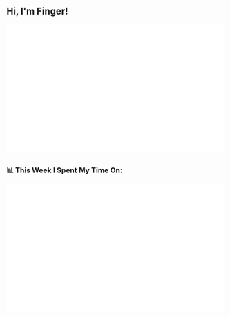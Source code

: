 <h2> Hi, I'm Finger!</h2>

<img align="right" src="https://raw.githubusercontent.com/spianmo/github-stats/master/generated/overview.svg#gh-light-mode-only">

<!-- <img align="right" height="160em" src="https://github-readme-stats-eight-theta.vercel.app/api/top-langs/?username=spianmo&layout=compact&langs_count=8&theme=algolia"/>	 -->
	
```go
package main

type Me struct {
	Name   string
	Job    string
	Code   string
	Skills string
}

func main() {
	me := &Me{
		Name:   "Finger",
		Job:    "Client-side Engineer",
		Code:   "Java, Kotlin, C#, Rust and C++ and Others",
		Skills: "Android, Security, Cross-platform client, NLP, CV, ASR ^o^",
	}
	_ = me
}
```


<h3>📊 This Week I Spent My Time On:</h3>
<img align='right' src="https://raw.githubusercontent.com/spianmo/github-stats/master/generated/languages.svg#gh-light-mode-only">

<!--START_SECTION:waka-->

```txt
Python                                   9 hrs 10 mins   █████████████████████▒░░░   85.32 %
Bash                                     29 mins         █░░░░░░░░░░░░░░░░░░░░░░░░   04.51 %
XML                                      18 mins         ▓░░░░░░░░░░░░░░░░░░░░░░░░   02.82 %
BashSupport Pro Shell Script             13 mins         ▓░░░░░░░░░░░░░░░░░░░░░░░░   02.10 %
YAML                                     13 mins         ▓░░░░░░░░░░░░░░░░░░░░░░░░   02.03 %
```

<!--END_SECTION:waka-->

